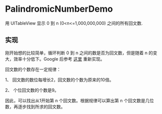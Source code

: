 PalindromicNumberDemo
=====================

用 UITableView 显示 0 到 n (0&lt;n&lt;=1,000,000,000) 之间的所有回文数.

## 实现

刚开始想的比较简单，循环判断 0 到 n 之间的数是否为回文数，但是随着 n 的变大，效率十分低下。Google 后参考 [这里](http://www.cnblogs.com/icescut/archive/2009/11/09/PalindromicNumber.html) 重新实现。

回文数的个数存在一定规律：

1、 回文数的数位每增长2，回文数的个数为原来的10倍。

2、 个位回文数的个数是9。

因此，可以找出从1开始第 n 个回文数。根据规律可以算出第 n 个回文数是几位数，再逐步找到所求的回文数。


